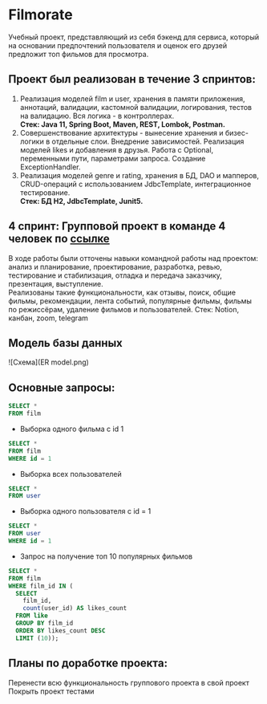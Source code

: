 # Filmorate
Учебный проект, представляющий из себя бэкенд для сервиса, который на основании предпочтений пользователя и оценок его друзей предложит топ фильмов для просмотра.

## Проект был реализован в течение 3 спринтов:
1. Реализация моделей film и user, хранения в памяти приложения, аннотаций, валидации,  кастомной валидации, логирования, тестов на валидацию. Вся логика  - в контроллерах.  
**Стек: Java 11, Spring Boot, Maven, REST, Lombok, Postman.**
2. Совершенствование архитектуры - вынесение хранения и бизес-логики в отдельные слои. Внедрение зависимостей. Реализация моделей likes и добавления в друзья. Работа с Optional, переменными пути, параметрами запроса. Создание ExceptionHandler.  
3. Реализация моделей genre и rating, хранения в БД, DAO и мапперов, CRUD-операций с использованием JdbcTemplate, интеграционное тестирование.  
**Стек: БД H2, JdbcTemplate, Junit5.**

## 4 спринт: Групповой проект в команде 4 человек по [ссылке](https://github.com/olgamatrakhova/java-filmorate)
В ходе работы были отточены навыки командной работы над проектом:  
анализ и планирование, проектирование, разработка, ревью, тестирование и стабилизация, отладка и передача заказчику, презентация, выступление.  
Реализованы такие функциональности, как отзывы, поиск, общие фильмы, рекомендации, лента событий, популярные фильмы, фильмы по режиссёрам, удаление фильмов и пользователей.
Стек: Notion, канбан, zoom, telegram

## Модель базы данных
![Схема](ER model.png)

## Основные запросы:

~~~~sql
SELECT *
FROM film
~~~~
- Выборка одного фильма с id 1
~~~~sql
SELECT *
FROM film
WHERE id = 1
~~~~
- Выборка всех пользователей
~~~~sql
SELECT *
FROM user
~~~~
- Выборка одного пользователя с id = 1
~~~~sql
SELECT *
FROM user
WHERE id = 1
~~~~

- Запрос на получение топ 10 популярных фильмов
~~~~sql
SELECT *
FROM film
WHERE film_id IN (
  SELECT
    film_id,
    count(user_id) AS likes_count
  FROM like
  GROUP BY film_id
  ORDER BY likes_count DESC
  LIMIT (10));
~~~~

## Планы по доработке проекта:
Перенести всю функциональность группового проекта в свой проект  
Покрыть проект тестами
